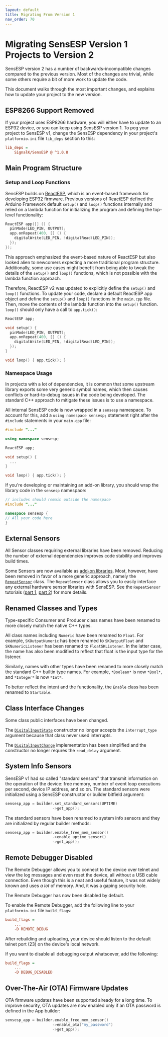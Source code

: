 ```yaml
---
layout: default
title: Migrating From Version 1
nav_order: 70
---
```


# Migrating SensESP Version 1 Projects to Version 2

SensESP version 2 has a number of backwards-incompatible changes compared to the previous version.
Most of the changes are trivial, while some others require a bit of more work to update the code.

This document walks through the most important changes, and explains how to update your project to the new version.

## ESP8266 Support Removed

If your project uses ESP8266 hardware, you will either have to update to an ESP32 device, *or* you can keep using SensESP version 1. To peg your project to SensESP v1, change the SensESP dependency in your project's `platformio.ini` file `lib_deps` section to this:

```ini
lib_deps =
    SignalK/SensESP @ ^1.0.8
```

## Main Program Structure

### Setup and Loop Functions

SensESP builds on [ReactESP](https://github.com/mairas/ReactESP), which is an event-based framework for developing ESP32 firmware.
Previous versions of ReactESP defined the Arduino Framework default `setup()` and `loop()` functions internally and relied on a lambda function for initializing the program and defining the top-level functionality:

```c++
ReactESP app([] () {
  pinMode(LED_PIN, OUTPUT);
  app.onRepeat(400, [] () {
    digitalWrite(LED_PIN, !digitalRead(LED_PIN));
  });
});
```

This approach emphasized the event-based nature of ReactESP but also looked alien to newcomers expecting a more traditional program structure.
Additionally, some use cases might benefit from being able to tweak the details of the `setup()` and `loop()` functions, which is not possible with the lambda function approach.

Therefore, ReactESP v2 was updated to explicitly define the `setup()` and `loop()` functions.
To update your code, declare a default ReactESP app object and define the `setup()` and `loop()` functions in the `main.cpp` file.
Then, move the contents of the lambda function into the `setup()` function. `loop()` should only have a call to `app.tick()`:

```c++
ReactESP app;

void setup() {
  pinMode(LED_PIN, OUTPUT);
  app.onRepeat(400, [] () {
    digitalWrite(LED_PIN, !digitalRead(LED_PIN));
  });
}

void loop() { app.tick(); }
```

### Namespace Usage

In projects with a lot of dependencies, it is common that some upstream library exports some very generic symbol names, which then causes conflicts or hard-to-debug issues in the code being developed. The standard C++ approach to mitigate these issues is to use a namespace.

All internal SensESP code is now wrapped in a `sensesp` namespace. To account for this, add a `using namespace sensesp;` statement right after the `#include` statements in your `main.cpp` file:

```c++
#include "..."

using namespace sensesp;

ReactESP app;

void setup() {
  ...
}

void loop() { app.tick(); }
```

If you're developing or maintaining an add-on library, you should wrap the library code in the `sensesp` namespace:

```c++
// includes should remain outside the namespace
#include "..."

namespace sensesp {
// All your code here
}
```

## External Sensors

All Sensor classes requiring external libraries have been removed.
Reducing the number of external dependencies improves code stability and improves build times.

Some Sensors are now available as [add-on libraries](../../additional_resources).
Most, however, have been removed in favor of a more generic approach, namely the [`RepeatSensor`](https://signalk.org/SensESP/generated/docs/classsensesp_1_1_repeat_sensor.html) class.
The `RepeatSensor` class allows you to easily interface any external hardware sensor libraries with SensESP.
See the `RepeatSensor` tutorials ([part 1](../tutorials/bmp280), [part 2](../tutorials/bmp280)) for more details.

## Renamed Classes and Types

Type-specific Consumer and Producer class names have been renamed to more closely match the native C++ types.

All class names including `Numeric` have been renamed to `Float`.
For example, `SKOutputNumeric` has been renamed to `SKOutputFloat` and `SKNumericListener` has been renamed to `FloatSKListener`.
In the latter case, the name has also been modified to reflect that float is the input type for the listener.

Similarly, names with other types have been renamed to more closely match the standard C++ builtin type names. For example, `*Boolean*` is now `*Bool*`, and `*Integer*` is now `*Int*`.

To better reflect the intent and the functionality, the `Enable` class has been renamed to `Startable`.

## Class Interface Changes

Some class public interfaces have been changed.

The [`DigitalInputState`](https://signalk.org/SensESP/generated/docs/classsensesp_1_1_digital_input_state.html) constructor no longer accepts the `interrupt_type` argument because that class never used interrupts.

The [`DigitalInputChange`](https://signalk.org/SensESP/generated/docs/classsensesp_1_1_digital_input_change.html) implementation has been simplified and the constructor no longer requres the `read_delay` argument.

## System Info Sensors

SensESP v1 had so called "standard sensors" that transmit information on the operation of the device: free memory, number of event loop executions per second, device IP address, and so on.
The standard sensors were initialized using a SensESP constructor or builder bitfield argument:

```c++
sensesp_app = builder.set_standard_sensors(UPTIME)
                     ->get_app();
```

The standard sensors have been renamed to system info sensors and they are initialized by regular builder methods:

```c++
sensesp_app = builder.enable_free_mem_sensor()
                     ->enable_uptime_sensor()
                     ->get_app();
```

## Remote Debugger Disabled

The Remote Debugger allows you to connect to the device over telnet and view the log messages and even reset the device, all without a USB cable connection.
Even though this is a neat and useful feature, it was not widely known and uses *a lot* of memory.
And, it was a gaping security hole.

The Remote Debugger has now been disabled by default.

To enable the Remote Debugger, add the following line to your `platformio.ini` file `build_flags`:

```ini
build_flags =
    ...
    -D REMOTE_DEBUG
```

After rebuilding and uploading, your device should listen to the default telnet port (23) on the device's local network.

If you want to disable all debugging output whatsoever, add the following:

```ini
build_flags =
    ...
    -D DEBUG_DISABLED
```

## Over-The-Air (OTA) Firmware Updates

OTA firmware updates have been supported already for a long time.
To improve security, OTA updates are now enabled only if an OTA password is defined in the App builder:

```c++
sensesp_app = builder.enable_free_mem_sensor()
                     ->enable_ota("my_password")
                     ->get_app();
```
